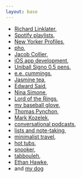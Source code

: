 ```yaml
---
layout: base
---
```


* [Richard Linklater](https://www.imdb.com/name/nm0000500/),
* [Spotify playlists](https://open.spotify.com/user/sgarrett233),
* [New Yorker Profiles](https://www.newyorker.com/magazine/profiles),
* [pho](https://www.youtube.com/watch?v=jgX2q9WPoqo),
* [Jacob Collier](https://www.youtube.com/watch?v=IuMOy_EKbIU),
* [iOS app development](https://developer.apple.com/),
* [Uniball Signo 0.5 pens](https://www.jetpens.com/Uni-ball-Signo-UM-100-Gel-Pens/ct/207),
* [e.e. cummings](https://www.poetryfoundation.org/poets/e-e-cummings#tab-poems),
* [Jasmine tea](https://en.wikipedia.org/wiki/Jasmine_tea),
* [Edward Said](https://www.youtube.com/watch?v=fVC8EYd_Z_g&ab_channel=PalestineDiary),
* [Nina Simone](https://www.youtube.com/watch?v=K7nmdi0u4T0),
* [Lord of the Rings](https://lotr.fandom.com/wiki/Main_Page),
* [my baseball glove](https://www.rawlings.com/product/P-PRO205-9TIFS.html),
* [Thomas Pynchon](https://www.vulture.com/2013/08/thomas-pynchon-bleeding-edge.html),
* [Mark Kozelek](https://www.youtube.com/watch?v=nviTjk9Lm-w),
* [conversational podcasts](http://www.merlinmann.com/roderick/),
* [lists and note-taking](https://medium.goodnotes.com/the-best-note-taking-methods-for-college-students-451f412e264e),
* [minimalist travel](https://www.youtube.com/watch?v=LXSo_trfCuI),
* [hot tubs](https://www.youtube.com/watch?v=xeSwrFKFNFw),
* [snooker](https://www.youtube.com/watch?v=9D2rFMPN9js),
* [tabbouleh](https://www.youtube.com/watch?v=WFUar4zyx3o),
* [Ethan Hawke](https://www.youtube.com/watch?v=OI3ofWFejqg),
* and [my dog](/images/dog1.jpg)
